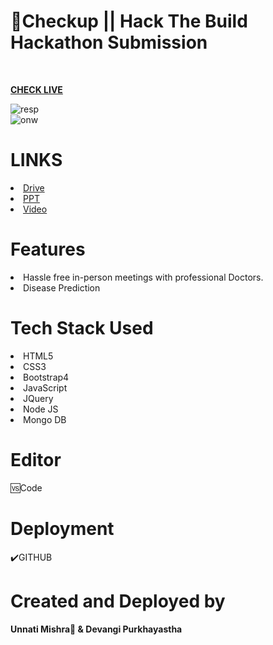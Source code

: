 #  📍Checkup || Hack The Build  Hackathon Submission

<br>


<b> <a href="http://pp0.xyz/doctorwebsite"> CHECK LIVE </a></b>
<br>

<img src="https://i.ibb.co/0q0HV7y/resp.png" alt="resp" border="0">
<br>
<img src="https://i.ibb.co/846MG9T/onw.png" alt="onw" border="0">

<br>
<h1>LINKS</h1>
<li><a href="http://pp0.xyz/htb-drive">Drive</a></li>
<li><a href="http://pp0.xyz/htb-ppt">PPT</a></li>
<li><a href="http://pp0.xyz/htb-video">Video</a></li>

<h1>Features</h1>

<li>Hassle free in-person meetings with professional Doctors.</li>
<li>Disease Prediction</li>

<h1>Tech Stack Used</h1>
<li>HTML5</li>
<li>CSS3</li>
<li>Bootstrap4</li>
<li>JavaScript</li>
<li>JQuery</li>
<li>Node JS</li>
<li>Mongo  DB</li>


<h1>Editor</h1>
🆚Code

<h1>Deployment</h1>✔️GITHUB

<h1>Created and Deployed by</h1>
  <b>Unnati Mishra🙎 & Devangi Purkhayastha</b>
  <br><br>
